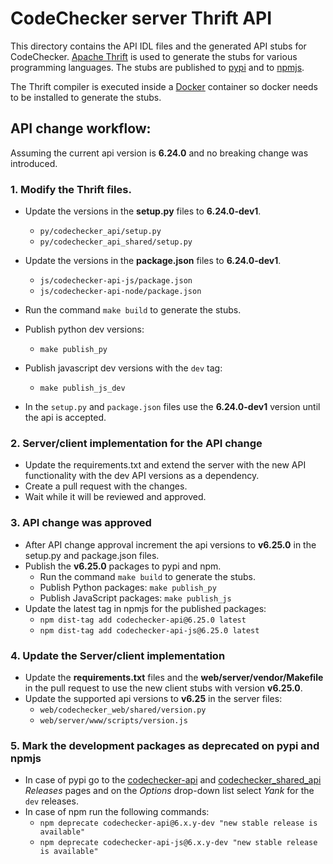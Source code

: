 # CodeChecker server Thrift API

This directory contains the API IDL files and the generated API stubs for CodeChecker.
[Apache Thrift](https://thrift.apache.org/) is used to generate the stubs
for various programming languages. The stubs are published to [pypi](https://pypi.org/) 
and to [npmjs](https://www.npmjs.com/).

The Thrift compiler is executed inside a [Docker](https://www.docker.com/)
container so docker needs to be installed to generate the stubs.

## API change workflow:

Assuming the current api version is **6.24.0** and no breaking change was
introduced.

### 1. Modify the Thrift files.

- Update the versions in the **setup.py** files to **6.24.0-dev1**.
  - `py/codechecker_api/setup.py`
  - `py/codechecker_api_shared/setup.py`
- Update the versions in the **package.json** files to **6.24.0-dev1**.
  - `js/codechecker-api-js/package.json`
  - `js/codechecker-api-node/package.json`

- Run the command `make build` to generate the stubs.

- Publish python dev versions:
  - `make publish_py`
- Publish javascript dev versions with the `dev` tag:
  - `make publish_js_dev`
- In the `setup.py` and `package.json` files use the **6.24.0-dev1** version until the api is accepted.

### 2. Server/client implementation for the API change

- Update the requirements.txt and extend the server with the new
API functionality with the dev API versions as a dependency.
- Create a pull request with the changes.
- Wait while it will be reviewed and approved.

### 3. API change was approved

- After API change approval increment the api versions to **v6.25.0**
in the setup.py and package.json files.
- Publish the **v6.25.0** packages to pypi and npm.
  - Run the command `make build` to generate the stubs.
  - Publish Python packages: `make publish_py`
  - Publish JavaScript packages: `make publish_js`
- Update the latest tag in npmjs for the published packages:
  - `npm dist-tag add codechecker-api@6.25.0 latest`
  - `npm dist-tag add codechecker-api-js@6.25.0 latest`

### 4. Update the Server/client implementation

- Update the **requirements.txt** files and the **web/server/vendor/Makefile**
in the pull request to use the new client stubs with version **v6.25.0**.
- Update the supported api versions to **v6.25** in the server files:
  - `web/codechecker_web/shared/version.py`
  - `web/server/www/scripts/version.js`

### 5. Mark the development packages as deprecated on pypi and npmjs

- In case of pypi go to the
[codechecker-api](https://pypi.org/manage/project/codechecker-api/releases/)
and
[codechecker_shared_api](https://pypi.org/manage/project/codechecker-api-shared/releases/)
*Releases* pages and on the *Options* drop-down list select *Yank* for the `dev` releases.
- In case of npm run the following commands:
  - `npm deprecate codechecker-api@6.x.y-dev "new stable release is available"`
  - `npm deprecate codechecker-api-js@6.x.y-dev "new stable release is available"`
